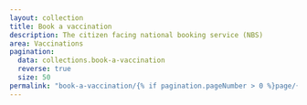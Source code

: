 ```yaml
---
layout: collection
title: Book a vaccination
description: The citizen facing national booking service (NBS)
area: Vaccinations
pagination:
  data: collections.book-a-vaccination
  reverse: true
  size: 50
permalink: "book-a-vaccination/{% if pagination.pageNumber > 0 %}page/{{ pagination.pageNumber + 1 }}{% endif %}/"
---
```

